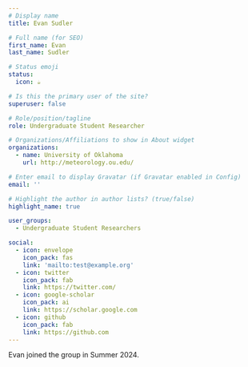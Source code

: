 ```yaml
---
# Display name
title: Evan Sudler

# Full name (for SEO)
first_name: Evan
last_name: Sudler

# Status emoji
status:
  icon: ☕️

# Is this the primary user of the site?
superuser: false

# Role/position/tagline
role: Undergraduate Student Researcher

# Organizations/Affiliations to show in About widget
organizations:
  - name: University of Oklahoma
    url: http://meteorology.ou.edu/

# Enter email to display Gravatar (if Gravatar enabled in Config)
email: ''

# Highlight the author in author lists? (true/false)
highlight_name: true

user_groups:
  - Undergraduate Student Researchers

social:
  - icon: envelope
    icon_pack: fas
    link: 'mailto:test@example.org'
  - icon: twitter
    icon_pack: fab
    link: https://twitter.com/
  - icon: google-scholar
    icon_pack: ai
    link: https://scholar.google.com
  - icon: github
    icon_pack: fab
    link: https://github.com
---
```


Evan joined the group in Summer 2024. 